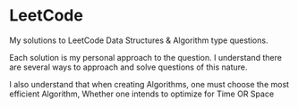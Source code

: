 # LeetCode
My solutions to LeetCode Data Structures & Algorithm type questions.

Each solution is my personal approach to the question. 
I understand there are several ways to approach and solve questions of this nature. 

I also understand that when creating Algorithms, 
one must choose the most efficient Algorithm, 
Whether one intends to optimize for Time OR Space
